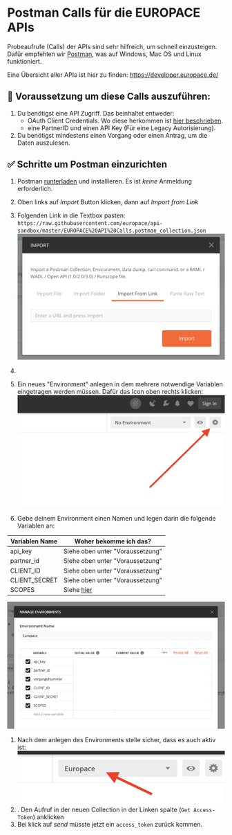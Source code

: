 # Postman Calls für die EUROPACE APIs

Probeaufrufe (Calls) der APIs sind sehr hilfreich, um schnell einzusteigen. Dafür empfehlen wir [Postman](https://www.getpostman.com/), was auf Windows, Mac OS und Linux funktioniert.

Eine Übersicht aller APIs ist hier zu finden: https://developer.europace.de/

## 📣 Voraussetzung um diese Calls auszuführen:

1. Du benötigst eine API Zugriff. Das beinhaltet entweder:
   * OAuth Client Credentials. Wo diese herkommen ist [hier beschrieben](https://europace2.zendesk.com/hc/de/articles/360012514780).
   * eine PartnerID und einen API Key (Für eine Legacy Autorisierung).
2. Du benötigst mindestens einen Vorgang oder einen Antrag, um die Daten auszulesen.


## ✅ Schritte um Postman einzurichten

1. Postman [runterladen]((https://www.getpostman.com/)) und installieren. Es ist *keine* Anmeldung erforderlich.
1. Oben links auf _Import_ Button klicken, dann auf _Import from Link_

4. Folgenden Link in die Textbox pasten: `https://raw.githubusercontent.com/europace/api-sandbox/master/EUROPACE%20API%20Calls.postman_collection.json`
![](screen1.png)

5.
1. Ein neues "Environment" anlegen in dem mehrere notwendige Variablen eingetragen werden müssen. Dafür das Icon oben rechts klicken:
![](screen3.png)
1. Gebe deinem Environment einen Namen und legen darin die folgende Variablen an:

| Variablen Name | Woher bekomme ich das? |
| -------------- | ---------------------- |
| api_key        | Siehe oben unter "Voraussetzung" |
| partner_id     | Siehe oben unter "Voraussetzung" |
| CLIENT_ID      | Siehe oben unter "Voraussetzung" |
| CLIENT_SECRET  | Siehe oben unter "Voraussetzung" |
| SCOPES         | Siehe [hier](https://github.com/europace/authorization-api/blob/master/docs/scopes.md) |


![](screen4.png)
1. Nach dem anlegen des Environments stelle sicher, dass es auch aktiv ist:
![](screen5.png)
1. . Den Aufruf in der neuen Collection in der Linken spalte (`Get Access-Token`) anklicken
1. Bei klick auf _send_ müsste jetzt ein `access_token` zurück kommen.
